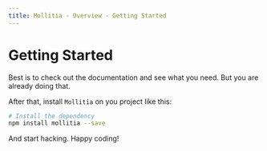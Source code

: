 ```yaml
---
title: Mollitia - Overview - Getting Started
---
```

# Getting Started

Best is to check out the documentation and see what you need. But you are already doing that.

<!-- TODO add -->
<!-- Then go play with the **[Playground](/playground)** to get a hand on circuit and module behaviors. -->

After that, install `Mollitia` on you project like this:

``` bash
# Install the dependency
npm install mollitia --save
```

And start hacking. Happy coding!
